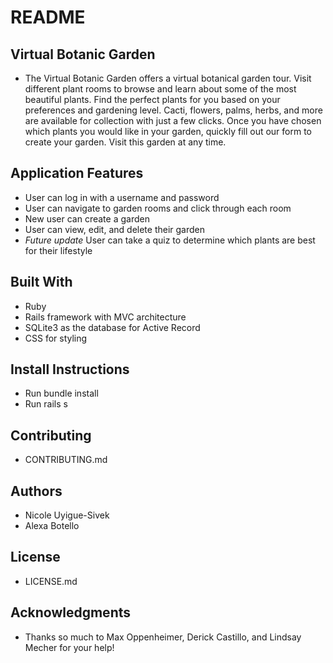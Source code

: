# README

## Virtual Botanic Garden 
- The Virtual Botanic Garden offers a virtual botanical garden tour. Visit different plant rooms to browse and learn about some of the most beautiful plants. Find the perfect plants for you based on your preferences and gardening level. Cacti, flowers, palms, herbs, and more are available for collection with just a few clicks. Once you have chosen which plants you would like in your garden, quickly fill out our form to create your garden. Visit this garden at any time.

## Application Features
- User can log in with a username and password
- User can navigate to garden rooms and click through each room 
- New user can create a garden 
- User can view, edit, and delete their garden
- *Future update* User can take a quiz to determine which plants are best for their lifestyle 

## Built With
- Ruby
- Rails framework with MVC architecture
- SQLite3 as the database for Active Record
- CSS for styling

## Install Instructions
- Run bundle install
- Run rails s

## Contributing
- CONTRIBUTING.md

## Authors
- Nicole Uyigue-Sivek
- Alexa Botello

## License
- LICENSE.md

## Acknowledgments
- Thanks so much to Max Oppenheimer, Derick Castillo, and Lindsay Mecher for your help! 